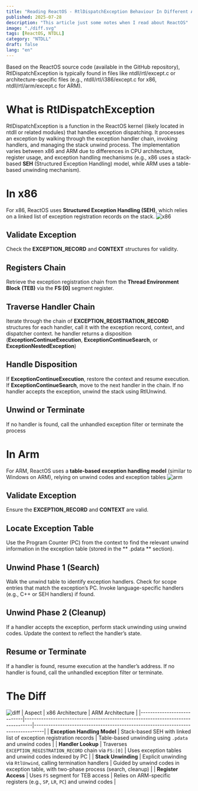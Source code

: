 ```yaml
---
title: "Reading ReactOS - RtlDispatchException Behaviour In Different Architecture"
published: 2025-07-28
description: "This article just some notes when I read about ReactOS"
image: "./diff.svg"
tags: [ReactOS, NTDLL]
category: "NTDLL"
draft: false
lang: "en"
---
```


Based on the ReactOS source code (available in the GitHub repository), RtlDispatchException is typically found in files like ntdll/rtl/except.c or architecture-specific files (e.g., ntdll/rtl/i386/except.c for x86, ntdll/rtl/arm/except.c for ARM).

# What is RtlDispatchException

RtlDispatchException is a function in the ReactOS kernel (likely located in ntdll or related modules) that handles exception dispatching. It processes an exception by walking through the exception handler chain, invoking handlers, and managing the stack unwind process. The implementation varies between x86 and ARM due to differences in CPU architecture, register usage, and exception handling mechanisms (e.g., x86 uses a stack-based **SEH** (Structured Exception Handling) model, while ARM uses a table-based unwinding mechanism).

# In x86

For x86, ReactOS uses **Structured Exception Handling (SEH)**, which relies on a linked list of exception registration records on the stack.
![x86](./x86.svg)

## Validate Exception

Check the **EXCEPTION_RECORD** and **CONTEXT** structures for validity.

## Registers Chain

Retrieve the exception registration chain from the **Thread Environment Block** **(TEB)** via the **FS:[0]** segment register.

## Traverse Handler Chain

Iterate through the chain of **EXCEPTION_REGISTRATION_RECORD** structures for each handler, call it with the exception record, context, and dispatcher context.
he handler returns a disposition (**ExceptionContinueExecution**, **ExceptionContinueSearch**, or **ExceptionNestedException**)

## Handle Disposition

If **ExceptionContinueExecution**, restore the context and resume execution.
If **ExceptionContinueSearch**, move to the next handler in the chain.
If no handler accepts the exception, unwind the stack using RtlUnwind.

## Unwind or Terminate

If no handler is found, call the unhandled exception filter or terminate the process

# In Arm

For ARM, ReactOS uses a **table-based exception handling model** (similar to Windows on ARM), relying on unwind codes and exception tables
![arm](./arm.svg)

## Validate Exception

Ensure the **EXCEPTION_RECORD** and **CONTEXT** are valid.

## Locate Exception Table

Use the Program Counter (PC) from the context to find the relevant unwind information in the exception table (stored in the ** .pdata ** section).

## Unwind Phase 1 (Search)

Walk the unwind table to identify exception handlers.
Check for scope entries that match the exception’s PC.
Invoke language-specific handlers (e.g., C++ or SEH handlers) if found.

## Unwind Phase 2 (Cleanup)

If a handler accepts the exception, perform stack unwinding using unwind codes.
Update the context to reflect the handler’s state.

## Resume or Terminate

If a handler is found, resume execution at the handler’s address. If no handler is found, call the unhandled exception filter or terminate.

# The Diff

![diff](./diff.svg)
| Aspect | x86 Architecture | ARM Architecture |
|----------------------------|---------------------------------------------------------------------------------|----------------------------------------------------------------------------------|
| **Exception Handling Model** | Stack-based SEH with linked list of exception registration records | Table-based unwinding using `.pdata` and unwind codes |
| **Handler Lookup** | Traverses `EXCEPTION_REGISTRATION_RECORD` chain via `FS:[0]` | Uses exception tables and unwind codes indexed by PC |
| **Stack Unwinding** | Explicit unwinding via `RtlUnwind`, calling termination handlers | Guided by unwind codes in exception table, with two-phase process (search, cleanup) |
| **Register Access** | Uses `FS` segment for TEB access | Relies on ARM-specific registers (e.g., `SP`, `LR`, `PC`) and unwind codes |
